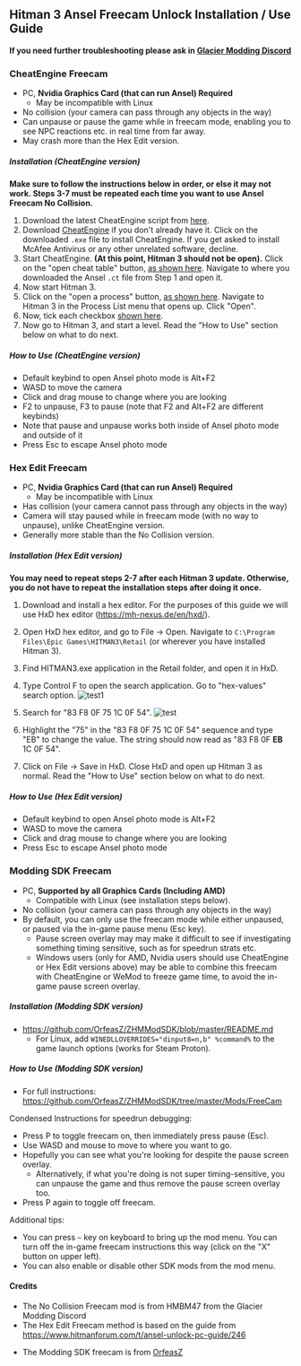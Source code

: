 ## Hitman 3 Ansel Freecam Unlock Installation / Use Guide

**If you need further troubleshooting please ask in [Glacier Modding Discord](https://discord.gg/6UDtuYhZP6)**

### CheatEngine Freecam
- PC, **Nvidia Graphics Card (that can run Ansel) Required**
  - May be incompatible with Linux
- No collision (your camera can pass through any objects in the way)
- Can unpause or pause the game while in freecam mode, enabling you to see NPC reactions etc. in real time from far away.
- May crash more than the Hex Edit version.

##### Installation (CheatEngine version)
**Make sure to follow the instructions below in order, or else it may not work. Steps 3-7 must be repeated each time you want to use Ansel Freecam No Collision.**

1. Download the latest CheatEngine script from [here](https://cdn.discordapp.com/attachments/639225834124738560/1000834903635664997/Hitman3-3.110.0.CT).
2. Download [CheatEngine](https://www.cheatengine.org/downloads.php) if you don't already have it. Click on the downloaded ```.exe``` file to install CheatEngine. If you get asked to install McAfee Antivirus or any other unrelated software, decline.
3. Start CheatEngine. **(At this point, Hitman 3 should not be open).** Click on the "open cheat table" button, [as shown here](https://media.discordapp.net/attachments/833505136290299935/945435759740071956/unknown.png). Navigate to where you downloaded the Ansel ```.ct``` file from Step 1 and open it.
4. Now start Hitman 3.
5. Click on the "open a process" button, [as shown here](https://media.discordapp.net/attachments/833505136290299935/945435991475380234/unknown.png). Navigate to Hitman 3 in the Process List menu that opens up. Click "Open".
6. Now, tick each checkbox [shown here](https://media.discordapp.net/attachments/555224758837444632/1014965897888284672/unknown.png?width=658&height=669). 
7. Now go to Hitman 3, and start a level. Read the "How to Use" section below on what to do next.

##### How to Use (CheatEngine version)
- Default keybind to open Ansel photo mode is Alt+F2
- WASD to move the camera
- Click and drag mouse to change where you are looking
- F2 to unpause, F3 to pause (note that F2 and Alt+F2 are different keybinds)
- Note that pause and unpause works both inside of Ansel photo mode and outside of it
- Press Esc to escape Ansel photo mode

### Hex Edit Freecam
- PC, **Nvidia Graphics Card (that can run Ansel) Required**
  - May be incompatible with Linux
- Has collision (your camera cannot pass through any objects in the way)
- Camera will stay paused while in freecam mode (with no way to unpause), unlike CheatEngine version.
- Generally more stable than the No Collision version.

##### Installation (Hex Edit version)
**You may need to repeat steps 2-7 after each Hitman 3 update. Otherwise, you do not have to repeat the installation steps after doing it once.**

1. Download and install a hex editor. For the purposes of this guide we will use HxD hex editor (https://mh-nexus.de/en/hxd/).

2. Open HxD hex editor, and go to File -> Open. Navigate to `C:\Program Files\Epic Games\HITMAN3\Retail` (or wherever you have installed Hitman 3).

3. Find HITMAN3.exe application in the Retail folder, and open it in HxD.

4. Type Control F to open the search application. Go to "hex-values" search option.
![test1](https://media.discordapp.net/attachments/833505136290299935/879779135587753994/unknown.png?width=1159&height=587)

5. Search for "83 F8 0F 75 1C 0F 54". 
![test](https://media.discordapp.net/attachments/791461067925618698/879770382213738506/unknown.png?width=788&height=586)

6. Highlight the "75" in the "83 F8 0F 75 1C 0F 54" sequence and type "EB" to change the value. 
The string should now read as "83 F8 0F **EB** 1C 0F 54".

7. Click on File -> Save in HxD. Close HxD and open up Hitman 3 as normal. Read the "How to Use" section below on what to do next.

##### How to Use (Hex Edit version)
- Default keybind to open Ansel photo mode is Alt+F2
- WASD to move the camera
- Click and drag mouse to change where you are looking
- Press Esc to escape Ansel photo mode

### Modding SDK Freecam
- PC, **Supported by all Graphics Cards (Including AMD)**
  - Compatible with Linux (see installation steps below).
- No collision (your camera can pass through any objects in the way)
- By default, you can only use the freecam mode while either unpaused, or paused via the in-game pause menu (Esc key).
  - Pause screen overlay may may make it difficult to see if investigating something timing sensitive, such as for speedrun strats etc.
  - Windows users (only for AMD, Nvidia users should use CheatEngine or Hex Edit versions above) may be able to combine this freecam with CheatEngine or WeMod to freeze game time, to avoid the in-game pause screen overlay.

##### Installation (Modding SDK version)
- https://github.com/OrfeasZ/ZHMModSDK/blob/master/README.md
  - For Linux, add `WINEDLLOVERRIDES="dinput8=n,b" %command%` to the game launch options (works for Steam Proton).

##### How to Use (Modding SDK version)
- For full instructions: https://github.com/OrfeasZ/ZHMModSDK/tree/master/Mods/FreeCam

Condensed Instructions for speedrun debugging:
- Press P to toggle freecam on, then immediately press pause (Esc). 
- Use WASD and mouse to move to where you want to go.
- Hopefully you can see what you're looking for despite the pause screen overlay.
  - Alternatively, if what you're doing is not super timing-sensitive, you can unpause the game and thus remove the pause screen overlay too.
- Press P again to toggle off freecam.

Additional tips:
- You can press `~` key on keyboard to bring up the mod menu. You can turn off the in-game freecam instructions this way (click on the "X" button on upper left).
- You can also enable or disable other SDK mods from the mod menu.

#### Credits
* The No Collision Freecam mod is from HMBM47 from the Glacier Modding Discord
* The Hex Edit Freecam method is based on the guide from https://www.hitmanforum.com/t/ansel-unlock-pc-guide/246
- The Modding SDK freecam is from [OrfeasZ](https://github.com/OrfeasZ/)

